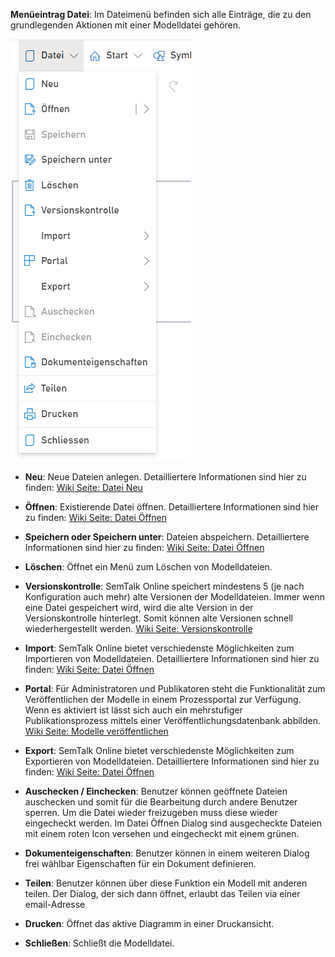 **Menüeintrag Datei**: Im Dateimenü befinden sich alle Einträge, die zu den grundlegenden Aktionen mit einer Modelldatei gehören.

![Menüeintrag Datei](./images/Menueeintrag_Datei.png)

* **Neu**: Neue Dateien anlegen. Detailliertere Informationen sind hier zu finden: [Wiki Seite: Datei Neu](https://github.com/SemTalkOnline/SemTalkOnline_DE/wiki/Datei-Neu)

* **Öffnen**: Existierende Datei öffnen. Detailliertere Informationen sind hier zu finden: [Wiki Seite: Datei Öffnen](https://github.com/SemTalkOnline/SemTalkOnline_DE/wiki/Datei-%C3%96ffnen)


* **Speichern oder Speichern unter**: Dateien abspeichern. Detailliertere Informationen sind hier zu finden: [Wiki Seite: Datei Öffnen](https://github.com/SemTalkOnline/SemTalkOnline_DE/wiki/Datei-%C3%96ffnen)

* **Löschen**: Öffnet ein Menü zum Löschen von Modelldateien. 

* **Versionskontrolle**: SemTalk Online speichert mindestens 5 (je nach Konfiguration auch mehr) alte Versionen der Modelldateien. Immer wenn eine Datei gespeichert wird, wird die alte Version in der Versionskontrolle hinterlegt. Somit können  alte Versionen schnell wiederhergestellt werden. [Wiki Seite: Versionskontrolle](https://github.com/SemTalkOnline/SemTalkOnline_DE/wiki/Versionskontrolle)

* **Import**: SemTalk Online bietet verschiedenste Möglichkeiten zum Importieren von Modelldateien. Detailliertere Informationen sind hier zu finden: [Wiki Seite: Datei Öffnen](https://github.com/SemTalkOnline/SemTalkOnline_DE/wiki/Datei-%C3%96ffnen)

* **Portal**: Für Administratoren und Publikatoren steht die Funktionalität zum Veröffentlichen der Modelle in einem Prozessportal zur Verfügung. Wenn es aktiviert ist lässt sich auch ein mehrstufiger Publikationsprozess mittels einer Veröffentlichungsdatenbank abbilden. [Wiki Seite: Modelle veröffentlichen](https://github.com/SemTalkOnline/SemTalkOnline_DE/wiki/Modelle-veröffentlichen)

* **Export**: SemTalk Online bietet verschiedenste Möglichkeiten zum Exportieren von Modelldateien. Detailliertere Informationen sind hier zu finden: [Wiki Seite: Datei Öffnen](https://github.com/SemTalkOnline/SemTalkOnline_DE/wiki/Datei-%C3%96ffnen)

* **Auschecken / Einchecken**:  Benutzer können geöffnete Dateien auschecken und somit für die Bearbeitung durch andere Benutzer sperren. Um die Datei wieder freizugeben muss diese wieder eingecheckt werden. Im Datei Öffnen Dialog sind ausgecheckte  Dateien mit einem roten Icon versehen und eingecheckt mit einem grünen.

* **Dokumenteigenschaften**: Benutzer können in einem weiteren Dialog frei wählbar Eigenschaften für ein Dokument definieren.

* **Teilen**: Benutzer können über diese Funktion ein Modell mit anderen teilen. Der Dialog, der sich dann öffnet, erlaubt das Teilen via 
einer email-Adresse

* **Drucken**: Öffnet das aktive Diagramm in einer Druckansicht.

* **Schließen**: Schließt die Modelldatei.
